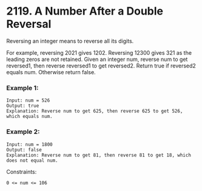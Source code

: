 # 2119. A Number After a Double Reversal


Reversing an integer means to reverse all its digits.

For example, reversing 2021 gives 1202. Reversing 12300 gives 321 as the leading zeros are not retained.
Given an integer num, reverse num to get reversed1, then reverse reversed1 to get reversed2. Return true if reversed2 equals num. Otherwise return false.

 

### Example 1:
```
Input: num = 526
Output: true
Explanation: Reverse num to get 625, then reverse 625 to get 526, which equals num.
```

### Example 2:
```
Input: num = 1800
Output: false
Explanation: Reverse num to get 81, then reverse 81 to get 18, which does not equal num.
 ```

Constraints:
```
0 <= num <= 106
```